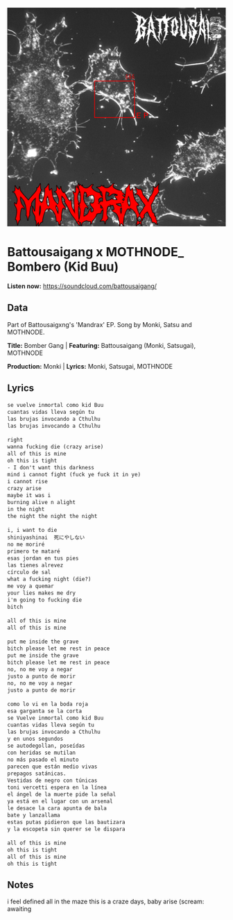 ![](mandrax2.jpg)

# Battousaigang x MOTHNODE_ Bombero (Kid Buu)

**Listen now:** https://soundcloud.com/battousaigang/

## Data

Part of Battousaigxng's 'Mandrax' EP. Song by Monki, Satsu and MOTHNODE.

**Title:** Bomber Gang | **Featuring:** Battousaigang (Monki, Satsugai), MOTHNODE

**Production:** Monki | **Lyrics:** Monki, Satsugai, MOTHNODE

## Lyrics


```
se vuelve inmortal como kid Buu
cuantas vidas lleva según tu
las brujas invocando a Cthulhu
las brujas invocando a Cthulhu

right 
wanna fucking die (crazy arise)
all of this is mine
oh this is tight
- I don't want this darkness
mind i cannot fight (fuck ye fuck it in ye)
i cannot rise
crazy arise
maybe it was i
burning alive n alight
in the night 
the night the night the night

i, i want to die
shiniyashinai  死にやしない
no me moriré 
primero te mataré 
esas jordan en tus pies
las tienes alrevez
círculo de sal
what a fucking night (die?)
me voy a quemar 
your lies makes me dry
i'm going to fucking die
bitch

all of this is mine
all of this is mine

put me inside the grave
bitch please let me rest in peace 
put me inside the grave
bitch please let me rest in peace
no, no me voy a negar
justo a punto de morir
no, no me voy a negar
justo a punto de morir

como lo vi en la boda roja
esa garganta se la corta
se Vuelve inmortal como kid Buu
cuantas vidas lleva según tu
las brujas invocando a Cthulhu
y en unos segundos
se autodegollan, poseídas
con heridas se mutilan
no más pasado el minuto
parecen que están medio vivas
prepagos satánicas. 
Vestidas de negro con túnicas
toni vercetti espera en la línea
el ángel de la muerte pide la señal
ya está en el lugar con un arsenal
le desace la cara apunta de bala
bate y lanzallama 
estas putas pidieron que las bautizara
y la escopeta sin querer se le dispara

all of this is mine
oh this is tight
all of this is mine
oh this is tight

```
## Notes

i feel defined
all in the maze
this is a craze
days, baby arise (scream: awaiting
